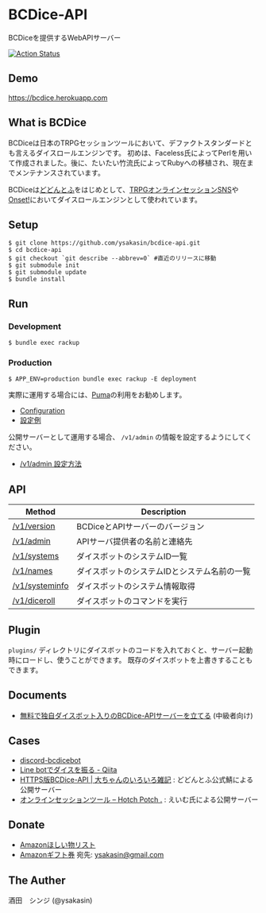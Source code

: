 # BCDice-API

BCDiceを提供するWebAPIサーバー

[![Action Status](https://github.com/bcdice/bcdice-api/workflows/Test/badge.svg)](https://github.com/bcdice/bcdice-api/actions)

## Demo

https://bcdice.herokuapp.com

## What is BCDice

BCDiceは日本のTRPGセッションツールにおいて、デファクトスタンダードとも言えるダイスロールエンジンです。
初めは、Faceless氏によってPerlを用いて作成されました。後に、たいたい竹流氏によってRubyへの移植され、現在までメンテナンスされています。

BCDiceは[どどんとふ](http://www.dodontof.com)をはじめとして、[TRPGオンラインセッションSNS](https://trpgsession.click)や[Onset!](https://github.com/kiridaruma/Onset)においてダイスロールエンジンとして使われています。

## Setup

```
$ git clone https://github.com/ysakasin/bcdice-api.git
$ cd bcdice-api
$ git checkout `git describe --abbrev=0` #直近のリリースに移動
$ git submodule init
$ git submodule update
$ bundle install
```

## Run

### Development

```
$ bundle exec rackup
```

### Production

```
$ APP_ENV=production bundle exec rackup -E deployment
```

実際に運用する場合には、[Puma](https://puma.io/)の利用をお勧めします。
- [Configuration](https://github.com/puma/puma#configuration)
- [設定例](https://devcenter.heroku.com/articles/deploying-rails-applications-with-the-puma-web-server#config)

公開サーバーとして運用する場合、 `/v1/admin` の情報を設定するようにしてください。
- [/v1/admin 設定方法](/docs/api.md#admin)

## API

Method                           | Description
-------------------------------- | -----
[/v1/version](/docs/api.md#version)   | BCDiceとAPIサーバーのバージョン
[/v1/admin](/docs/api.md#admin)       | APIサーバ提供者の名前と連絡先
[/v1/systems](/docs/api.md#systems)   | ダイスボットのシステムID一覧
[/v1/names](/docs/api.md#names)       | ダイスボットのシステムIDとシステム名前の一覧
[/v1/systeminfo](/docs/api.md#systeminfo)   | ダイスボットのシステム情報取得
[/v1/diceroll](/docs/api.md#diceroll) | ダイスボットのコマンドを実行

## Plugin

`plugins/` ディレクトリにダイスボットのコードを入れておくと、サーバー起動時にロードし、使うことができます。
既存のダイスボットを上書きすることもできます。

## Documents

- [無料で独自ダイスボット入りのBCDice-APIサーバーを立てる](docs/heroku.md) (中級者向け)

## Cases

- [discord-bcdicebot](https://shunshun94.github.io/discord-bcdicebot/)
- [Line botでダイスを振る - Qiita](http://qiita.com/violet2525/items/85607f2cc466a76cca07)
- [HTTPS版BCDice-API | 大ちゃんのいろいろ雑記](https://www.taruki.com/wp/?p=6610) : どどんとふ公式鯖による公開サーバー
- [オンラインセッションツール – Hotch Potch .](https://aimsot.net/tool-info/) : えいむ氏による公開サーバー

## Donate

- [Amazonほしい物リスト](http://amzn.asia/gK5kW6A)
- [Amazonギフト券](https://www.amazon.co.jp/dp/B004N3APGO/) 宛先: ysakasin@gmail.com

## The Auther

酒田　シンジ (@ysakasin)
